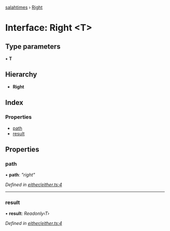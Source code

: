 [salahtimes](../README.md) › [Right](right.md)

# Interface: Right <**T**>

## Type parameters

▪ **T**

## Hierarchy

* **Right**

## Index

### Properties

* [path](right.md#path)
* [result](right.md#result)

## Properties

###  path

• **path**: *"right"*

*Defined in [either/either.ts:4](https://github.com/doniseferi/salahtimes/blob/5c01234/src/either/either.ts#L4)*

___

###  result

• **result**: *Readonly‹T›*

*Defined in [either/either.ts:4](https://github.com/doniseferi/salahtimes/blob/5c01234/src/either/either.ts#L4)*

